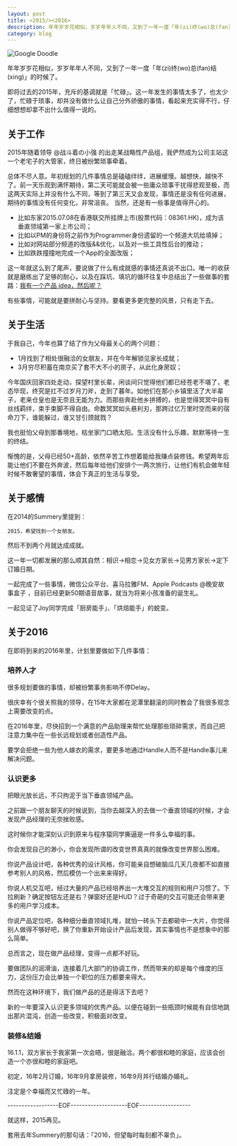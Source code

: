 ```yaml
---
layout: post
title: <2015/><2016>
description: 年年岁岁花相似，岁岁年年人不同，又到了一年一度「年(zi)终(wo)总(fan)结(xing)」的时候了。
category: blog
---
```


![Google Doodle](http://7i7g9y.com1.z0.glb.clouddn.com/2015-new-year.gif)

年年岁岁花相似，岁岁年年人不同，又到了一年一度「年(zi)终(wo)总(fan)结(xing)」的时候了。

即将过去的2015年，充斥的基调就是「忙碌」。这一年发生的事情太多了，也太少了，忙碌于琐事，却并没有做什么让自己分外骄傲的事情，看起来充实得不行，仔细想想却拿不出什么值得一说的。

## 关于工作
2015年随着领导 @战斗着の小强 的出走某战略性产品组，我俨然成为公司主站这一个老宅子的大管家，终日被纷繁琐事牵着。

总体不尽人意。年初规划的几件事情总是磕磕绊绊，进展缓慢。越想快，越快不了。前一天乐观到满怀期待，第二天可能就会被一些庸众琐事干扰得悲观至极，而这两天实际上并没有什么不同，等到了第三天又会发现，事情还是没有任何进展，期待的事情没有任何变化，非常沮丧。
当然，还是有一些事是值得开心的。

* 比如东家2015.07.08在香港联交所挂牌上市(股票代码：08361.HK)，成为该垂直领域第一家上市公司；
* 比如以PM的身份将之前作为Programmer身份遗留的一个频道大坑给填掉；
* 比如对网站部分频道的改版&&优化，以及对一些工具性后台的推动；
* 比如跌跌撞撞地完成一个App的全面改版；

这一年就这么到了尾声，要说做了什么有成就感的事情还真说不出口。唯一的收获就是磨练出了足够的耐心，以及在踩坑、填坑的循环往复中总结出了一些做事的套路：[我有一个产品 idea，然后呢？](http://daiweiyang.com/my-product-methodology/)

有些事情，可能就是要拼耐心与坚持。要看更多更完整的风景，只有走下去。

## 关于生活
于我自己，今年也算了结了作为父母最关心的两个问题：

* 1月找到了相处很融洽的女朋友，并在今年解锁见家长成就；
* 3月穷尽积蓄在南京买了套不大不小的房子，从此化身房奴；

今年国庆回家四处走动，探望村里长辈，闲谈间只觉得他们都已经苍老不堪了，老态毕现，终究是扛不过岁月刀斧，走到了暮年。如他们在那小乡镇里活了大半辈子，老来仓皇也是无奈且无能为力。而那些奔赴他乡拼搏的，也是觉得冥冥中自有丝线羁绊，束手束脚不得自由。命数冥冥如头悬利刃，那跨过亿万里时空而来的宿命刀下，谁能躲过，谁又甘引颈就戮？

我也挺怕父母到那番境地，枯坐家门口晒太阳。生活没有什么乐趣，默默等待一生的终结。

惭愧的是，父母已经50+高龄，依然辛苦工作想着能给我赚点装修钱。希望两年后能让他们不要在外奔波，然后每年给他们安排个一两次旅行，让他们有机会做年轻时候不敢奢望的事情，体会下真正的生活与享受。

## 关于感情
在2014的Summery里提到：

```
2015，希望找到一个女朋友。
```

然后不到两个月就达成成就。

这一年一切都发展的那么顺其自然：相识->相恋->见女方家长->见男方家长->定下订婚日期。

一起完成了一些事情，微信公众平台、喜马拉雅FM、Apple Podcasts @晚安故事盒子 ，目前已经更新50期语音故事，就当为将来小孩准备的诞生礼。

一起见证了Joy同学完成「厨房能手」、「烘焙能手」的蜕变。

## 关于2016
在即将到来的2016年里，计划里要做如下几件事情：

### 培养人才
很多规划要做的事情，却被纷繁事务影响不停Delay。

很庆幸有个很关照我的领导，在15年大家都在泥潭里翻滚的同时教会了我很多观念上需要改变的点。

在2016年里，尽快招到一个满意的产品助理来帮忙处理那些琐碎需求，而自己把注意力集中在一些长远规划或者创造性产品。

要学会拒绝一些为他人嫁衣的需求，要更多地通过Handle人而不是Handle事儿来解决问题。

### 认识更多
把眼光放长远，不只拘泥于当下垂直领域产品。

之前跟一个朋友聊天的时候说到，当你去越深入的去做一个垂直领域的时候，才会发现产品经理的无奈挫败感。

这时候你才能深刻认识到原来与程序猿同学撕逼是一件多么幸福的事。

你会发现自己的渺小，你会发现所谓的改变世界真真的就像改变世界那么困难。

你说产品设计吧，各种优秀的设计风格，你可能亲自想破脑瓜几天几夜都不如直接参考别人的风格，然后模仿一个出来来得好。

你说人机交互吧，经过大量的产品已经培养出一大堆交互的规则和用户习惯了。下拉刷新？确定按钮左还是右？弹窗好还是HUD？过于奇葩的交互可能还会带来更多的用户学习成本。

你说产品定位吧，各种细分垂直领域扎堆，就怕一砖头下去都砸中一大片，你觉得别人做得不够好吧，换了你重新开始设计产品后发现，其实事情也不是想象中的那么简单。

总而言之，现在做产品经理，变得一点都不好玩。

要做团队的润滑油，连接着几大部门的协调工作，然而带来的却是每个维度的压力，这份压力会比单独一个职位的压力都要来得大。

然而在这种环境下，我们做产品的还是得活下去吧？

新的一年要深入认识更多领域的优秀产品。以便在碰到一些瓶颈时候能有自信地跳出那片混沌，创造一些改变，积极面对改变。

### 装修&结婚
16.1.1，双方家长于我家第一次会晤，很是融洽。两个都很和睦的家庭，应该会创造一个亦很和睦的家庭吧。

初定，16年2月订婚，16年9月拿房装修，16年9月并行结婚办婚礼。

注定是个幸福而又忙碌的一年。


------------------EOF--------------------EOF------------------

就这样，2015再见。

套用去年Summery的那句话：「2016，但望每时每刻都不辜负」。
